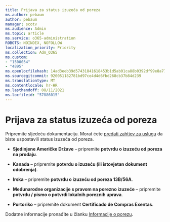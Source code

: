 ```yaml
---
title: Prijava za status izuzeća od poreza
ms.author: pebaum
author: pebaum
manager: scotv
ms.audience: Admin
ms.topic: article
ms.service: o365-administration
ROBOTS: NOINDEX, NOFOLLOW
localization_priority: Priority
ms.collection: Adm_O365
ms.custom:
- "1500034"
- "4895"
ms.openlocfilehash: 14ad3eeb39d57431841618453b1d5ab01ca88b0392df99e8a7754c140c1ea478
ms.sourcegitcommit: 920051182781bd97ce4d4d6fbd268cb37b84d239
ms.translationtype: MT
ms.contentlocale: hr-HR
ms.lasthandoff: 08/11/2021
ms.locfileid: "57886015"
---
```

# <a name="apply-for-tax-exempt-status"></a>Prijava za status izuzeća od poreza

Pripremite sljedeću dokumentaciju. Morat ćete [predati zahtjev za uslugu](https://go.microsoft.com/fwlink/p/?linkid=518322) da biste uspostavili status izuzeća od poreza.

- **Sjedinjene Američke Države** – pripremite **potvrdu o izuzeću od poreza na prodaju**.

- **Kanada** – pripremite **potvrdu o izuzeću (ili istovjetan dokument odobrenja)**.

- **Irska** – pripremite **potvrdu o izuzeću od poreza 13B/56A**.

- **Međunarodne organizacije s pravom na porezno izuzeće** – pripremite **potvrdu / pismo o potvrdi lokalnih poreznih uprava**.

- **Portoriko** – pripremite dokument **Certificado de Compras Exentas**.

Dodatne informacije pronađite u članku [Informacije o porezu](https://docs.microsoft.com/microsoft-365/commerce/billing-and-payments/tax-information).
